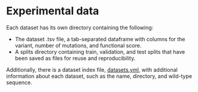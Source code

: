 # Experimental data

Each dataset has its own directory containing the following:
- The dataset .tsv file, a tab-separated dataframe with columns for the variant, number of mutations, and functional score. 
- A splits directory containing train, validation, and test splits that have been saved as files for reuse and reproducibility.

Additionally, there is a dataset index file, [datasets.yml](datasets.yml), with additional information about each dataset, such as the name, directory, and wild-type sequence.
